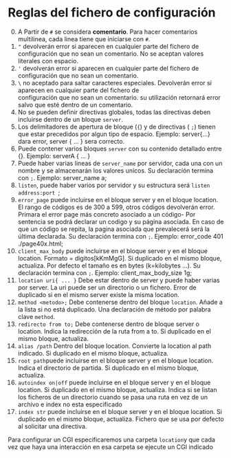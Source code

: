 # Reglas del fichero de configuración

0. A Partir de `#` se considera **comentario**. Para hacer comentarios multilinea, cada linea tiene que iniciarse con `#`.
1. `"` devolverán error si aparecen en cualquier parte del fichero de configuración que no sean un comentario. No se aceptan valores literales con espacio.
2. `'` devolverán error si aparecen en cualquier parte del fichero de configuración que no sean un comentario. 
3. `\` no aceptado para saltar caracteres especiales. Devolverán error si aparecen en cualquier parte del fichero de </br>
    configuración que no sean un comentario. su utilización retornará error salvo que esté dentro de un comentario.
4. No se pueden definir directivas globales, todas las directivas deben incluirse dentro de un bloque `server`.
5. Los delimitadores de apertura de bloque (`{`)  y de directivas ( `;`) tienen que estar precedidos por algun tipo de espacio. Ejemplo: server{...} dara error, server { ... } sera correcto.
6. Puede contener varios bloques `server` con su contenido detallado entre {}. Ejemplo: serverA { ... }
7. Puede haber varias lineas de `server_name` por servidor, cada una con un nombre y se almacenarán los valores unicos. Su declaración termina con `;`. Ejemplo: server_name a;
8. `listen`, puede haber varios por servidor y su estructura será `listen  address:port `;
9. `error_page` puede incluirse en el bloque server y en el bloque location. El rango de códigos
	es de 300 a 599, otros códigos devolverán error. Primara el error page más concreto asociado a un código- Por sentencia se podrá declarar un codigo y su página asociada. En caso de que un código se repita, la pagina asociada que prevalecerá será la última declarada. Su declaración termina con `;`.
	 Ejemplo: error_code 401 ./page40x.html;
10.	`client_max_body`  puede incluirse en el bloque server y en el bloque location.
	Formato = digitos[kKmMgG]. Si duplicado en el mismo bloque, actualiza. 
	Por defecto el tamaño es en bytes (k=kilobytes ...). 
	Su declaración termina con `;`. Ejemplo: client_max_body_size 1g;
11.	`location uri{ ... }` Debe estar dentro de server y puede haber varias por server. La uri puede ser
	un directorio o un fichero. Error de duplicado si en el mismo server existe la misma location.
12.	`method <metodo>;` Debe contenerse dentro del bloque `location`. Añade a la lista si no está duplicado.
	Una declaración de método por palabra clave `method`.
13.	`redirecto from to;` Debe contenerse dentro de bloque server o location. Indica la redirección de la ruta from a to.
	Si duplicado en el mismo bloque, actualiza.
14.	`alias /path` Dentro del bloque location. Convierte la location al path indicado. Si duplicado en el mismo bloque, actualiza.
15.	`root path`puede incluirse en el bloque server y en el bloque location. 
	Indica el directorio de partida. Si duplicado en el mismo bloque, actualiza.
16.	`autoindex on|off` puede incluirse en el bloque server y en el bloque location. Si duplicado en el mismo bloque, actualiza.
	Indica si se listan los ficheros de un directorio cuando se pasa una ruta en vez de un archivo e index no esta especificado
17. `index str` puede incluirse  en el bloque server y en el bloque location. Si duplicado en el mismo bloque, actualiza.
	 Fichero que se usa por defecto al solicitar una directiva.

Para configurar un CGI especificaremos una carpeta `location`y que cada vez que haya una interacción en esa carpeta
se ejecute un CGI indicado